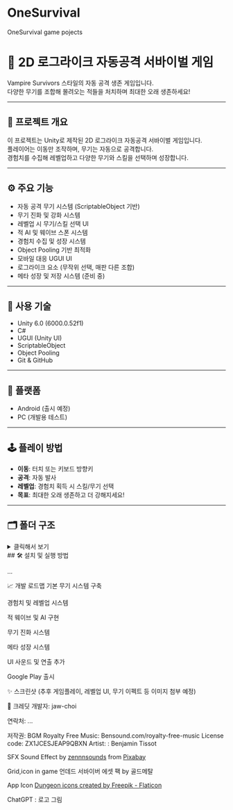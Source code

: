 # OneSurvival

OneSurvival game pojects

# 🐍 2D 로그라이크 자동공격 서바이벌 게임

Vampire Survivors 스타일의 자동 공격 생존 게임입니다.  
다양한 무기를 조합해 몰려오는 적들을 처치하며 최대한 오래 생존하세요!

---

## 📌 프로젝트 개요

이 프로젝트는 Unity로 제작된 2D 로그라이크 자동공격 서바이벌 게임입니다.  
플레이어는 이동만 조작하며, 무기는 자동으로 공격합니다.  
경험치를 수집해 레벨업하고 다양한 무기와 스킬을 선택하며 성장합니다.

---

## ⚙️ 주요 기능

- 자동 공격 무기 시스템 (ScriptableObject 기반)
- 무기 진화 및 강화 시스템
- 레벨업 시 무기/스킬 선택 UI
- 적 AI 및 웨이브 스폰 시스템
- 경험치 수집 및 성장 시스템
- Object Pooling 기반 최적화
- 모바일 대응 UGUI UI
- 로그라이크 요소 (무작위 선택, 매판 다른 조합)
- 메타 성장 및 저장 시스템 (준비 중)

---

## 🧱 사용 기술

- Unity 6.0 (6000.0.52f1)
- C#
- UGUI (Unity UI)
- ScriptableObject
- Object Pooling
- Git & GitHub

---

## 📱 플랫폼

- Android (출시 예정)
- PC (개발용 테스트)

---

## 🕹️ 플레이 방법

- **이동**: 터치 또는 키보드 방향키
- **공격**: 자동 발사
- **레벨업**: 경험치 획득 시 스킬/무기 선택
- **목표**: 최대한 오래 생존하고 더 강해지세요!

---

## 🗂️ 폴더 구조

<details>
<summary>클릭해서 보기</summary>

Assets/Scripts/<br>
├─ Animator/<br>
│ └─ AtlasFrameAnimator.cs // 스프라이트 아틀라스 프레임 애니메이터(상태/콜백 onCompleted)<br>
│<br>
├─ BackEnd/ // 백엔드 연동(로그인/프로필/진행)<br>
│ ├─ BackEndManager.cs // 백엔드 SDK 초기화/세션 관리<br>
│ ├─ FindID.cs // 아이디 찾기 UI 로직<br>
│ ├─ FindPW.cs // 비밀번호 찾기/재설정 UI<br>
│ ├─ LobbyScenario.cs // 로비 흐름 시나리오(샘플)<br>
│ ├─ Login.cs // 로그인 구현(입력→검증→콜백)<br>
│ ├─ LoginBase.cs // 로그인 공통 베이스(상속 포인트)<br>
│ ├─ LoginSample.cs // 로그인 예시 흐름<br>
│ ├─ LogoScenario.cs // 부트/로고 시퀀스<br>
│ ├─ Nickname.cs // 닉네임 설정/변경<br>
│ ├─ PopupUpdateProfileViewer.cs // 프로필 갱신 팝업 뷰<br>
│ ├─ Progress.cs // 로딩/진행 표시<br>
│ ├─ RegisterAccount.cs // 회원가입 처리<br>
│ ├─ TopPanelViewer.cs // 상단 패널(닉네임/통계) 바인딩<br>
│ ├─ UITextInteraction.cs // 텍스트 입력/상호작용 핸들러<br>
│ └─ UserInfo.cs // GetUserInfo + onUserInfoEvent 브로드캐스트<br>
│<br>
├─ Enemy/ // 적 데이터/상태/스폰/풀링<br>
│ ├─ EnemyBase.cs // HP/피격/사망·드랍/콜라이더·애니 상태 전환<br>
│ ├─ EnemyData.cs // 적 ScriptableObject(체력/속도/드랍 등)<br>
│ ├─ EnemyKillCounter.cs // 적 처치 수 집계(전역 카운터)<br>
│ ├─ EnemyMovement.cs // 플레이어 추적 이동 및 flip 처리<br>
│ ├─ EnemyPooler.cs // 개별 적 풀(사전 생성/대여/반납)<br>
│ ├─ EnemyPoolHub.cs // EnemyData→Pooler 매핑, 스폰 허브<br>
│ ├─ EnemySpawner.cs // 스폰 타이밍/위치 제어<br>
│ ├─ EnemyType.cs // 적 타입 열거/정의<br>
│ ├─ HitFlashKnockback.cs // 피격 플래시/넉백/히트스톱 연출<br>
│ └─ SpawnProgressionData.cs // 시간·웨이브에 따른 스폰 곡선/테이블<br>
│<br>
├─ Item/<br>
│ └─ ExpGem.cs // 경험치 젬(드랍/흡수/가치)<br>
│<br>
├─ Managers/ // 전역 시스템/상태 머신<br>
│ ├─ AudioManager.cs // BGM/SFX 재생·풀링<br>
│ ├─ GameManager.cs // 게임 전역 상태/참조 허브<br>
│ ├─ GameOverState.cs // 상태 머신: 게임오버 상태<br>
│ ├─ GameStateManager.cs // 상태 전환 관리자(IGameState 기반)<br>
│ ├─ GameStateType.cs // 상태 타입 열거<br>
│ ├─ IGameState.cs // 상태 인터페이스<br>
│ ├─ InGameState.cs // 상태 머신: 인게임 상태<br>
│ ├─ MainMenuManager.cs // 메인 메뉴 흐름<br>
│ ├─ PermanentStatManager.cs // 메타 영구 스탯 저장/적용<br>
│ ├─ PlayerExpManager.cs // 플레이어 경험치/레벨 관리<br>
│ ├─ ResultSceneManager.cs // 결과 화면(보상/통계) 표시<br>
│ ├─ SettingsManager.cs // 옵션(볼륨/그래픽 등) 저장/로드<br>
│ ├─ StatUpgradeManager.cs // 레벨업 업그레이드 선택/적용<br>
│ ├─ UpgradeRoller.cs // 업그레이드 후보 롤링/가중치<br>
│ └─ WeaponManager.cs // 무기 등록/장착/업그레이드 파이프라인<br>
│<br>
├─ Player/<br>
│ ├─ PlayerAutoAttack.cs // 자동 공격 트리거/쿨다운<br>
│ ├─ PlayerCollision.cs // 충돌 처리(피해/획득)<br>
│ ├─ PlayerHealth.cs // 플레이어 체력/피격/사망<br>
│ └─ PlayerMovement.cs // 이동 입력/속도/경계 처리<br>
│<br>
├─ Projectiles/ // 투사체 시스템<br>
│ ├─ Projectile.cs // 투사체 수명/충돌/피해<br>
│ ├─ ProjectileData.cs // 투사체 SO(속도/관통/피해 등)<br>
│ ├─ ProjectileHitType.cs // 히트 타입 정의<br>
│ ├─ ProjectileMoveType.cs // 이동 타입 정의(직선/곡선 등)<br>
│ └─ WeaponFireType.cs // 발사 방식 열거(단발/연사/AoE 등)<br>
│<br>
├─ Stats/ // 스탯/업그레이드 데이터<br>
│ ├─ PermanentStatType.cs // 영구 스탯 종류<br>
│ ├─ PlayerStats.cs // 런타임 스탯 집계(공격력/공속/이속 등)<br>
│ ├─ StatType.cs // 일시 업그레이드 스탯 종류<br>
│ ├─ StatUpgradeData.cs // 업그레이드 수치/곡선 데이터<br>
│ ├─ StatUpgradeOptionSO.cs // 업그레이드 옵션 SO(선택지)<br>
│ └─ UpgradeOptionSO.cs // 업그레이드 공통 SO<br>
│<br>
├─ UI/ // HUD/메뉴/보상 화면<br>
│ ├─ CameraFollow.cs // 카메라 추적(목표 따라가기)<br>
│ ├─ DebugUI.cs // FPS/카운트 등 디버그 HUD<br>
│ ├─ EnemyKillsManager.cs // 처치 수 UI 바인딩<br>
│ ├─ GoldUI.cs // 골드 표시 UI<br>
│ ├─ GridSnapManager.cs // 2×2 청크 스냅 이동(무한 맵 배경)<br>
│ ├─ HealthBar.cs // 체력바 표시 로직<br>
│ ├─ LevelUpSystem.cs // 레벨업/업그레이드 선택 UI 플로우<br>
│ ├─ ParallaxLayer.cs // 배경 패럴럭스<br>
│ ├─ PlayTimeDisplay.cs // 플레이타임 표시<br>
│ ├─ Reposition.cs // 반복 배경·오브젝트 재배치 헬퍼<br>
│ ├─ SafeAreaFitter.cs // 모바일 세이프에어리아 대응<br>
│ ├─ SettingsUI.cs // 옵션 UI(볼륨/그래픽)<br>
│ ├─ UIExpDisplay.cs // 경험치 게이지 표시<br>
│ ├─ UIManager.cs // UI 화면 전환/참조<br>
│ └─ WeaponChoiceUI.cs // 업그레이드/무기 선택 패널<br>
│<br>
└─ Weapon/ // 무기·발사 로직<br>
├─ AoeFireBehaviour.cs // 광역형 발사 동작<br>
├─ BurstFireBehaviour.cs // 연사(버스트) 발사 동작<br>
├─ FlamethrowerBehaviour.cs // 화염방사 동작<br>
├─ GarlicWeapon.cs // 고유 근접/오라형 무기 구현<br>
├─ IWeaponFireBehaviour.cs // 발사 동작 인터페이스<br>
├─ SingleShotBehaviour.cs // 단발 발사 동작<br>
├─ Weapon.cs // 공통 무기 컴포넌트(상태/쿨다운)<br>
├─ WeaponData.cs // 무기 SO(스탯/이펙트/발사 방식)<br>
├─ WeaponDatabaseLoader.cs // 무기 데이터 로더/등록<br>
├─ WeaponInstance.cs // 장착 인스턴스/레벨/시너지<br>
└─ WeaponUpgradeOptionSO.cs // 무기 업그레이드 옵션 SO<br>

</details>
## 🛠️ 설치 및 실행 방법

...

📈 개발 로드맵
기본 무기 시스템 구축

경험치 및 레벨업 시스템

적 웨이브 및 AI 구현

무기 진화 시스템

메타 성장 시스템

UI 사운드 및 연출 추가

Google Play 출시

✨ 스크린샷
(추후 게임플레이, 레벨업 UI, 무기 이펙트 등 이미지 첨부 예정)

🙌 크레딧
개발자: jaw-choi

연락처: ...

저작권:
BGM
Royalty Free Music: Bensound.com/royalty-free-music
License code: ZX1JCESJEAP9QBXN
Artist: : Benjamin Tissot

SFX
Sound Effect by <a href="https://pixabay.com/ko/users/zennnsounds-35538808/?utm_source=link-attribution&utm_medium=referral&utm_campaign=music&utm_content=163073">zennnsounds</a> from <a href="https://pixabay.com//?utm_source=link-attribution&utm_medium=referral&utm_campaign=music&utm_content=163073">Pixabay</a>

Grid,icon in game
언데드 서바이버 에셋 팩 by 골드메탈

App Icon
<a href="https://www.flaticon.com/free-icons/dungeon" title="dungeon icons">Dungeon icons created by Freepik - Flaticon</a>

ChatGPT : 로고 그림
